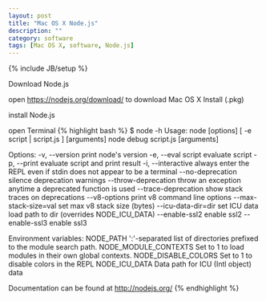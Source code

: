 ```yaml
---
layout: post
title: "Mac OS X Node.js"
description: ""
category: software 
tags: [Mac OS X, software, Node.js]
---
```

{% include JB/setup %}

Download Node.js

open <https://nodejs.org/download/> to download Mac OS X Install (.pkg)

install Node.js

open Terminal
{% highlight bash %}
$ node -h
Usage: node [options] [ -e script | script.js ] [arguments] 
       node debug script.js [arguments] 

Options:
  -v, --version        print node's version
  -e, --eval script    evaluate script
  -p, --print          evaluate script and print result
  -i, --interactive    always enter the REPL even if stdin
                       does not appear to be a terminal
  --no-deprecation     silence deprecation warnings
  --throw-deprecation  throw an exception anytime a deprecated function is used
  --trace-deprecation  show stack traces on deprecations
  --v8-options         print v8 command line options
  --max-stack-size=val set max v8 stack size (bytes)
  --icu-data-dir=dir   set ICU data load path to dir
                         (overrides NODE_ICU_DATA)
  --enable-ssl2        enable ssl2
  --enable-ssl3        enable ssl3

Environment variables:
NODE_PATH              ':'-separated list of directories
                       prefixed to the module search path.
NODE_MODULE_CONTEXTS   Set to 1 to load modules in their own
                       global contexts.
NODE_DISABLE_COLORS    Set to 1 to disable colors in the REPL
NODE_ICU_DATA          Data path for ICU (Intl object) data

Documentation can be found at http://nodejs.org/
{% endhighlight %}
